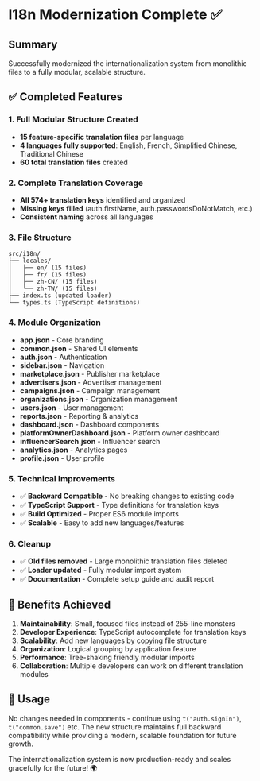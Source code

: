# I18n Modernization Complete ✅

## Summary
Successfully modernized the internationalization system from monolithic files to a fully modular, scalable structure.

## ✅ Completed Features

### 1. **Full Modular Structure Created**
- **15 feature-specific translation files** per language
- **4 languages fully supported**: English, French, Simplified Chinese, Traditional Chinese
- **60 total translation files** created

### 2. **Complete Translation Coverage**
- **All 574+ translation keys** identified and organized
- **Missing keys filled** (auth.firstName, auth.passwordsDoNotMatch, etc.)
- **Consistent naming** across all languages

### 3. **File Structure**
```
src/i18n/
├── locales/
│   ├── en/ (15 files)
│   ├── fr/ (15 files) 
│   ├── zh-CN/ (15 files)
│   └── zh-TW/ (15 files)
├── index.ts (updated loader)
└── types.ts (TypeScript definitions)
```

### 4. **Module Organization**
- **app.json** - Core branding
- **common.json** - Shared UI elements  
- **auth.json** - Authentication
- **sidebar.json** - Navigation
- **marketplace.json** - Publisher marketplace
- **advertisers.json** - Advertiser management
- **campaigns.json** - Campaign management
- **organizations.json** - Organization management
- **users.json** - User management
- **reports.json** - Reporting & analytics
- **dashboard.json** - Dashboard components
- **platformOwnerDashboard.json** - Platform owner dashboard
- **influencerSearch.json** - Influencer search
- **analytics.json** - Analytics pages
- **profile.json** - User profile

### 5. **Technical Improvements**
- ✅ **Backward Compatible** - No breaking changes to existing code
- ✅ **TypeScript Support** - Type definitions for translation keys
- ✅ **Build Optimized** - Proper ES6 module imports
- ✅ **Scalable** - Easy to add new languages/features

### 6. **Cleanup**
- ✅ **Old files removed** - Large monolithic translation files deleted
- ✅ **Loader updated** - Fully modular import system
- ✅ **Documentation** - Complete setup guide and audit report

## 🚀 Benefits Achieved

1. **Maintainability**: Small, focused files instead of 255-line monsters
2. **Developer Experience**: TypeScript autocomplete for translation keys
3. **Scalability**: Add new languages by copying file structure
4. **Organization**: Logical grouping by application feature
5. **Performance**: Tree-shaking friendly modular imports
6. **Collaboration**: Multiple developers can work on different translation modules

## 🎯 Usage
No changes needed in components - continue using `t("auth.signIn")`, `t("common.save")` etc. The new structure maintains full backward compatibility while providing a modern, scalable foundation for future growth.

The internationalization system is now production-ready and scales gracefully for the future! 🌍